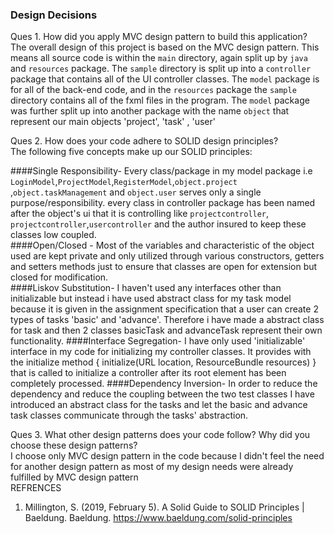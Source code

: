 ### Design Decisions
Ques 1. How did you apply MVC design pattern to build this application?<br>
The overall design of this project is based on the MVC design pattern.
This means all source code is within the `main` directory, again split up
by `java` and `resources` package. The `sample` directory is split up into a `controller`
package that contains all of the UI controller classes. The `model` package is for all of the back-end code, and in the
`resources` package the `sample` directory contains all of the fxml files in the program. The `model` package was 
further split up into another package with the name `object` that represent our main objects 'project', 'task' , 'user'

Ques 2. How does your code adhere to SOLID design principles?<br>
The following five concepts make up our SOLID principles:

####Single Responsibility- 
Every class/package in my model package i.e `LoginModel`,`ProjectModel`,`RegisterModel`,`object.project`
,`object.taskManagement` and `object.user` serves only a single purpose/responsibility.
every class in controller package has been named after the object's ui that it is controlling like `projectcontroller`,
`projectcontroller`,`usercontroller` and the author insured to keep these classes low coupled.<br>
####Open/Closed - 
Most of the variables and characteristic of the object used are kept private and only utilized through 
various constructors, getters and setters methods just to ensure that classes are open for extension but closed for 
modification.<br>
####Liskov Substitution-
I haven't used any interfaces other than initializable but instead i have used abstract class for my task model because 
it is given in the assignment specification that a user can create 2 types of tasks 'basic' and 'advance'. Therefore i 
have made a abstract class for task and then 2 classes basicTask and advanceTask represent their own functionality.
####Interface Segregation-
I have only used 'initializable' interface in my code for initializing my controller classes. It provides with the
initialize method { initialize(URL location, ResourceBundle resources) } that is called to initialize a controller after 
its root element has been completely processed.
####Dependency Inversion-
In order to reduce the dependency and reduce the coupling between the two test classes I have introduced an abstract 
class for the tasks and let the basic and advance task classes communicate through the tasks' abstraction. 

Ques 3. What other design patterns does your code follow? Why did you choose these design patterns?<br>
I choose only MVC design pattern in the code because I didn't feel the need for another design pattern as most of my design
needs were already fulfilled by MVC design pattern <br>
REFRENCES
1. Millington, S. (2019, February 5). A Solid Guide to SOLID Principles | Baeldung. Baeldung. https://www.baeldung.com/solid-principles